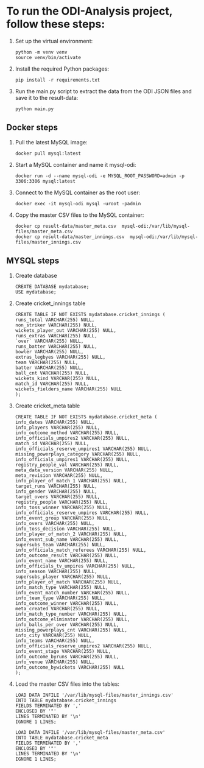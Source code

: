 # To run the ODI-Analysis project, follow these steps:

1. Set up the virtual environment:
    ```
    python -m venv venv
    source venv/bin/activate
    ```

2. Install the required Python packages:
    ```
    pip install -r requirements.txt
    ```

3. Run the main.py script to extract the data from the ODI JSON files and save it to the result-data:
    ```
    python main.py
    ```


## Docker steps

1. Pull the latest MySQL image:
    ```
    docker pull mysql:latest
    ```

2. Start a MySQL container and name it mysql-odi:
    ```
    docker run -d --name mysql-odi -e MYSQL_ROOT_PASSWORD=admin -p 3306:3306 mysql:latest
    ```

3. Connect to the MySQL container as the root user:
    ```
    docker exec -it mysql-odi mysql -uroot -padmin
    ```

4. Copy the master CSV files to the MySQL container:
    ```
    docker cp result-data/master_meta.csv  mysql-odi:/var/lib/mysql-files/master_meta.csv
    docker cp result-data/master_innings.csv  mysql-odi:/var/lib/mysql-files/master_innings.csv
    ```


## MYSQL steps

1. Create database 
    ```
    CREATE DATABASE mydatabase;
    USE mydatabase;
    ```

2. Create cricket_innings table 
    ```
    CREATE TABLE IF NOT EXISTS mydatabase.cricket_innings (
    runs_total VARCHAR(255) NULL,
    non_striker VARCHAR(255) NULL,
    wickets_player_out VARCHAR(255) NULL,
    runs_extras VARCHAR(255) NULL,
    `over` VARCHAR(255) NULL,
    runs_batter VARCHAR(255) NULL,
    bowler VARCHAR(255) NULL,
    extras_legbyes VARCHAR(255) NULL,
    team VARCHAR(255) NULL,
    batter VARCHAR(255) NULL,
    ball_cnt VARCHAR(255) NULL,
    wickets_kind VARCHAR(255) NULL,
    match_id VARCHAR(255) NULL,
    wickets_fielders_name VARCHAR(255) NULL
    );
    ```

3. Create cricket_meta table 
    ```
    CREATE TABLE IF NOT EXISTS mydatabase.cricket_meta (
    info_dates VARCHAR(255) NULL,
    info_players VARCHAR(255) NULL,
    info_outcome_method VARCHAR(255) NULL,
    info_officials_umpires2 VARCHAR(255) NULL,
    match_id VARCHAR(255) NULL,
    info_officials_reserve_umpires1 VARCHAR(255) NULL,
    missing_powerplays_category VARCHAR(255) NULL,
    info_officials_umpires1 VARCHAR(255) NULL,
    registry_people_val VARCHAR(255) NULL,
    meta_data_version VARCHAR(255) NULL,
    meta_revision VARCHAR(255) NULL,
    info_player_of_match_1 VARCHAR(255) NULL,
    target_runs VARCHAR(255) NULL,
    info_gender VARCHAR(255) NULL,
    target_overs VARCHAR(255) NULL,
    registry_people VARCHAR(255) NULL,
    info_toss_winner VARCHAR(255) NULL,
    info_officials_reserve_umpires VARCHAR(255) NULL,
    info_event_group VARCHAR(255) NULL,
    info_overs VARCHAR(255) NULL,
    info_toss_decision VARCHAR(255) NULL,
    info_player_of_match_2 VARCHAR(255) NULL,
    info_event_sub_name VARCHAR(255) NULL,
    supersubs_team VARCHAR(255) NULL,
    info_officials_match_referees VARCHAR(255) NULL,
    info_outcome_result VARCHAR(255) NULL,
    info_event_name VARCHAR(255) NULL,
    info_officials_tv_umpires VARCHAR(255) NULL,
    info_season VARCHAR(255) NULL,
    supersubs_player VARCHAR(255) NULL,
    info_player_of_match VARCHAR(255) NULL,
    info_match_type VARCHAR(255) NULL,
    info_event_match_number VARCHAR(255) NULL,
    info_team_type VARCHAR(255) NULL,
    info_outcome_winner VARCHAR(255) NULL,
    meta_created VARCHAR(255) NULL,
    info_match_type_number VARCHAR(255) NULL,
    info_outcome_eliminator VARCHAR(255) NULL,
    info_balls_per_over VARCHAR(255) NULL,
    missing_powerplays_cnt VARCHAR(255) NULL,
    info_city VARCHAR(255) NULL,
    info_teams VARCHAR(255) NULL,
    info_officials_reserve_umpires2 VARCHAR(255) NULL,
    info_event_stage VARCHAR(255) NULL,
    info_outcome_byruns VARCHAR(255) NULL,
    info_venue VARCHAR(255) NULL,
    info_outcome_bywickets VARCHAR(255) NULL
    ); 
    ```

4. Load the master CSV files into the tables:
    ```
    LOAD DATA INFILE '/var/lib/mysql-files/master_innings.csv'
    INTO TABLE mydatabase.cricket_innings
    FIELDS TERMINATED BY ','
    ENCLOSED BY '"'
    LINES TERMINATED BY '\n'
    IGNORE 1 LINES;

    LOAD DATA INFILE '/var/lib/mysql-files/master_meta.csv'
    INTO TABLE mydatabase.cricket_meta
    FIELDS TERMINATED BY ','
    ENCLOSED BY '"'
    LINES TERMINATED BY '\n'
    IGNORE 1 LINES;
    ```


